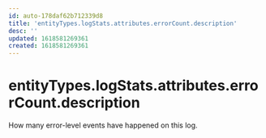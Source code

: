 ```yaml
---
id: auto-178daf62b712339d8
title: 'entityTypes.logStats.attributes.errorCount.description'
desc: ''
updated: 1618581269361
created: 1618581269361
---
```

# entityTypes.logStats.attributes.errorCount.description

How many error-level events have happened on this log.